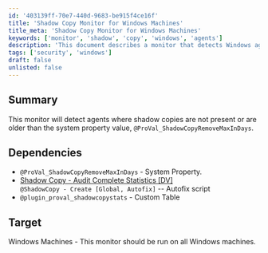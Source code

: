 ```yaml
---
id: '403139ff-70e7-440d-9683-be915f4ce16f'
title: 'Shadow Copy Monitor for Windows Machines'
title_meta: 'Shadow Copy Monitor for Windows Machines'
keywords: ['monitor', 'shadow', 'copy', 'windows', 'agents']
description: 'This document describes a monitor that detects Windows agents lacking shadow copies or having copies older than a specified system property value. It includes dependencies and target systems for implementation.'
tags: ['security', 'windows']
draft: false
unlisted: false
---
```


## Summary

This monitor will detect agents where shadow copies are not present or are older than the system property value, `@ProVal_ShadowCopyRemoveMaxInDays`.

## Dependencies

- `@ProVal_ShadowCopyRemoveMaxInDays` - System Property.
- [Shadow Copy - Audit Complete Statistics [DV]](../scripts/Shadow%20Copy%20-%20Audit%20Complete%20Statistics%20DV.md)  
  `@ShadowCopy - Create [Global, Autofix]` -- Autofix script
- `@plugin_proval_shadowcopystats` - Custom Table

## Target

Windows Machines - This monitor should be run on all Windows machines.
